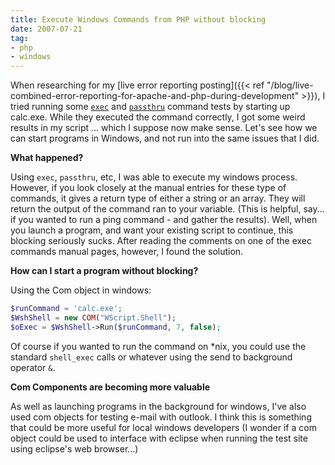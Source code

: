 ```yaml
---
title: Execute Windows Commands from PHP without blocking
date: 2007-07-21
tag:
- php
- windows
---
```

When researching for my [live error reporting posting]({{< ref "/blog/live-combined-error-reporting-for-apache-and-php-during-development" >}}), I tried running some [`exec`](http://us.php.net/manual/en/function.exec.php) and [`passthru`](http://us.php.net/manual/en/function.passthru.php) command tests by starting up calc.exe.  While they executed the command correctly, I got some weird results in my script ... which I suppose now make sense.  Let's see how we can start programs in Windows, and not run into the same issues that I did.

<!--more-->

**What happened?**

Using `exec`, `passthru`, etc, I was able to execute my windows process.  However, if you look closely at the manual entries for these type of commands, it gives a return type of either a string or an array.  They will return the output of the command ran to your variable.  (This is helpful, say... if you wanted to run a ping command - and gather the results).  Well, when you launch a program, and want your existing script to continue, this blocking seriously sucks.  After reading the comments on one of the exec commands manual pages, however, I found the solution.

**How can I start a program without blocking?**

Using the Com object in windows:

```php
$runCommand = 'calc.exe';
$WshShell = new COM("WScript.Shell");
$oExec = $WshShell->Run($runCommand, 7, false);
```

Of course if you wanted to run the command on *nix, you could use the standard `shell_exec` calls or whatever using the send to background operator `&`.

**Com Components are becoming more valuable**

As well as launching programs in the background for windows, I've also used com objects for testing e-mail with outlook.  I think this is something that could be more useful for local windows developers (I wonder if a com object could be used to interface with eclipse when running the test site using eclipse's web browser...)
